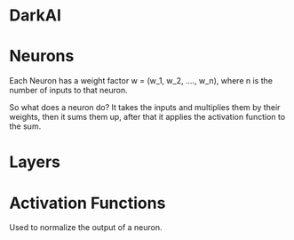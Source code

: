 # DarkAI


# Neurons

Each Neuron has a weight factor w = (w_1, w_2, ...., w_n),  where n is the number of inputs to that neuron.

So what does a neuron do?
It takes the inputs and multiplies them by their weights,
then it sums them up,
after that it applies the activation function to the sum.

# Layers

# Activation Functions
Used to normalize the output of a neuron.
